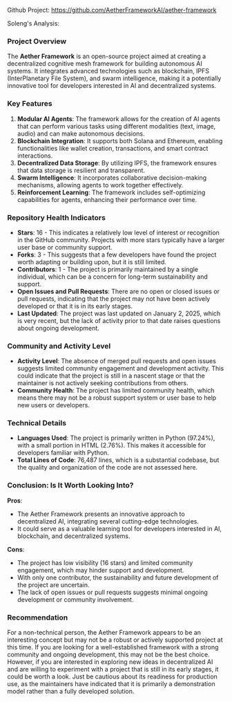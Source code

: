 Github Project: https://github.com/AetherFrameworkAI/aether-framework

Soleng's Analysis:

### Project Overview

The **Aether Framework** is an open-source project aimed at creating a decentralized cognitive mesh framework for building autonomous AI systems. It integrates advanced technologies such as blockchain, IPFS (InterPlanetary File System), and swarm intelligence, making it a potentially innovative tool for developers interested in AI and decentralized systems.

### Key Features

1. **Modular AI Agents**: The framework allows for the creation of AI agents that can perform various tasks using different modalities (text, image, audio) and can make autonomous decisions.
2. **Blockchain Integration**: It supports both Solana and Ethereum, enabling functionalities like wallet creation, transactions, and smart contract interactions.
3. **Decentralized Data Storage**: By utilizing IPFS, the framework ensures that data storage is resilient and transparent.
4. **Swarm Intelligence**: It incorporates collaborative decision-making mechanisms, allowing agents to work together effectively.
5. **Reinforcement Learning**: The framework includes self-optimizing capabilities for agents, enhancing their performance over time.

### Repository Health Indicators

- **Stars**: 16 - This indicates a relatively low level of interest or recognition in the GitHub community. Projects with more stars typically have a larger user base or community support.
- **Forks**: 3 - This suggests that a few developers have found the project worth adapting or building upon, but it is still limited.
- **Contributors**: 1 - The project is primarily maintained by a single individual, which can be a concern for long-term sustainability and support.
- **Open Issues and Pull Requests**: There are no open or closed issues or pull requests, indicating that the project may not have been actively developed or that it is in its early stages.
- **Last Updated**: The project was last updated on January 2, 2025, which is very recent, but the lack of activity prior to that date raises questions about ongoing development.

### Community and Activity Level

- **Activity Level**: The absence of merged pull requests and open issues suggests limited community engagement and development activity. This could indicate that the project is still in a nascent stage or that the maintainer is not actively seeking contributions from others.
- **Community Health**: The project has limited community health, which means there may not be a robust support system or user base to help new users or developers.

### Technical Details

- **Languages Used**: The project is primarily written in Python (97.24%), with a small portion in HTML (2.76%). This makes it accessible for developers familiar with Python.
- **Total Lines of Code**: 76,487 lines, which is a substantial codebase, but the quality and organization of the code are not assessed here.

### Conclusion: Is It Worth Looking Into?

**Pros**:
- The Aether Framework presents an innovative approach to decentralized AI, integrating several cutting-edge technologies.
- It could serve as a valuable learning tool for developers interested in AI, blockchain, and decentralized systems.

**Cons**:
- The project has low visibility (16 stars) and limited community engagement, which may hinder support and development.
- With only one contributor, the sustainability and future development of the project are uncertain.
- The lack of open issues or pull requests suggests minimal ongoing development or community involvement.

### Recommendation

For a non-technical person, the Aether Framework appears to be an interesting concept but may not be a robust or actively supported project at this time. If you are looking for a well-established framework with a strong community and ongoing development, this may not be the best choice. However, if you are interested in exploring new ideas in decentralized AI and are willing to experiment with a project that is still in its early stages, it could be worth a look. Just be cautious about its readiness for production use, as the maintainers have indicated that it is primarily a demonstration model rather than a fully developed solution.